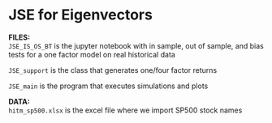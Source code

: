 # JSE for Eigenvectors
**FILES:**  
`JSE_IS_OS_BT` is the jupyter notebook with in sample, out of sample, and bias tests for a one factor model on real historical data

`JSE_support` is the class that generates one/four factor returns

`JSE_main` is the program that executes simulations and plots

**DATA:**  
`hitm_sp500.xlsx` is the excel file where we import SP500 stock names
